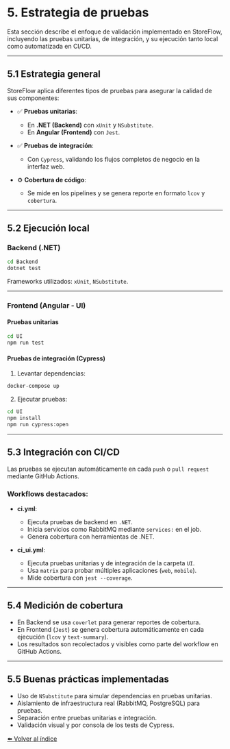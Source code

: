 # 5. Estrategia de pruebas

Esta sección describe el enfoque de validación implementado en StoreFlow, incluyendo las pruebas unitarias, de integración, y su ejecución tanto local como automatizada en CI/CD.

---

## 5.1 Estrategia general

StoreFlow aplica diferentes tipos de pruebas para asegurar la calidad de sus componentes:

- ✅ **Pruebas unitarias**:
  - En **.NET (Backend)** con `xUnit` y `NSubstitute`.
  - En **Angular (Frontend)** con `Jest`.

- ✅ **Pruebas de integración**:
  - Con `Cypress`, validando los flujos completos de negocio en la interfaz web.

- ⚙️ **Cobertura de código**:
  - Se mide en los pipelines y se genera reporte en formato `lcov` y `cobertura`.

---

## 5.2 Ejecución local

### Backend (.NET)

```bash
cd Backend
dotnet test
```

Frameworks utilizados: `xUnit`, `NSubstitute`.

---

### Frontend (Angular - UI)

#### Pruebas unitarias

```bash
cd UI
npm run test
```

#### Pruebas de integración (Cypress)

1. Levantar dependencias:

```bash
docker-compose up
```

2. Ejecutar pruebas:

```bash
cd UI
npm install
npm run cypress:open
```

---

## 5.3 Integración con CI/CD

Las pruebas se ejecutan automáticamente en cada `push` o `pull request` mediante GitHub Actions.

### Workflows destacados:

- **ci.yml**:
  - Ejecuta pruebas de backend en `.NET`.
  - Inicia servicios como RabbitMQ mediante `services:` en el job.
  - Genera cobertura con herramientas de .NET.

- **ci_ui.yml**:
  - Ejecuta pruebas unitarias y de integración de la carpeta `UI`.
  - Usa `matrix` para probar múltiples aplicaciones (`web`, `mobile`).
  - Mide cobertura con `jest --coverage`.

---

## 5.4 Medición de cobertura

- En Backend se usa `coverlet` para generar reportes de cobertura.
- En Frontend (`Jest`) se genera cobertura automáticamente en cada ejecución (`lcov` y `text-summary`).
- Los resultados son recolectados y visibles como parte del workflow en GitHub Actions.

---

## 5.5 Buenas prácticas implementadas

- Uso de `NSubstitute` para simular dependencias en pruebas unitarias.
- Aislamiento de infraestructura real (RabbitMQ, PostgreSQL) para pruebas.
- Separación entre pruebas unitarias e integración.
- Validación visual y por consola de los tests de Cypress.

[⬅️ Volver al índice](index.md)